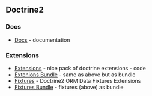 ## Doctrine2
### Docs
- [Docs](http://doctrine-orm.readthedocs.org/en/latest/) - documentation

### Extensions
- [Extensions](https://github.com/gedmo/doctrine-extensions) - nice pack of doctrine extensions - code
- [Extenions Bundle](https://packagist.org/packages/stof/doctrine-extensions-bundle) - same as above but as bundle
- [Fixtures](https://github.com/doctrine/data-fixtures) - Doctrine2 ORM Data Fixtures Extensions
- [Fixtures Bundle](https://packagist.org/packages/doctrine/doctrine-fixtures-bundle) - fixtures (above) as bundle
